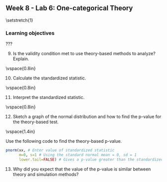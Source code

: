 ## Week 8 - Lab 6:  One-categorical Theory

\setstretch{1}

### Learning objectives
???

9. Is the validity condition met to use theory-based methods to analyze?  Explain.

\vspace{0.8in}

10. Calculate the standardized statistic.

\vspace{0.8in}

11. Interpret the standardized statistic.

\vspace{0.8in}


12.  Sketch a graph of the normal distribution and how to find the p-value for the theory-based test.

\vspace{1.4in}

Use the following code to find the theory-based p-value.


```r
pnorm(xx, # Enter value of standardized statistic
      m=0, s=1 # Using the standard normal mean = 0, sd = 1
      lower.tail=FALSE) # Gives a p-value greater than the standardized statistic
```

13. Why did you expect that the value of the p-value is similar between theory and simulation methods?
